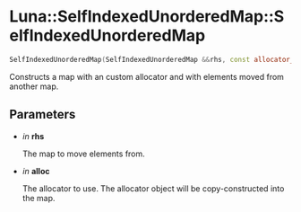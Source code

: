 # Luna::SelfIndexedUnorderedMap::SelfIndexedUnorderedMap

```c++
SelfIndexedUnorderedMap(SelfIndexedUnorderedMap &&rhs, const allocator_type &alloc)
```

Constructs a map with an custom allocator and with elements moved from another map. 



## Parameters
* *in* **rhs**

    The map to move elements from. 

* *in* **alloc**

    The allocator to use. The allocator object will be copy-constructed into the map. 

